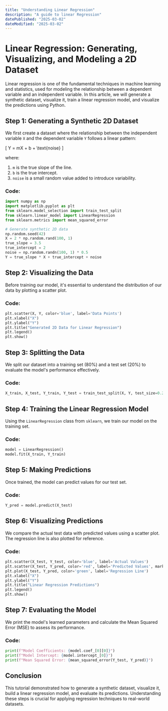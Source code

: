 ```yaml
---
title: "Understanding Linear Regression"
description: "A guide to linear Regression"
datePublished: "2025-03-02"
dateModified: "2025-03-02"
---
```

# Linear Regression: Generating, Visualizing, and Modeling a 2D Dataset

Linear regression is one of the fundamental techniques in machine learning and statistics, used for modeling the relationship between a dependent variable and an independent variable. In this article, we will generate a synthetic dataset, visualize it, train a linear regression model, and visualize the predictions using Python.


## Step 1: Generating a Synthetic 2D Dataset

We first create a dataset where the relationship between the independent variable `X` and the dependent variable `Y` follows a linear pattern:

\[ Y = mX + b + \text{noise} \]

where:
1. `m` is the true slope of the line.
2. `b` is the true intercept.
3. `noise` is a small random value added to introduce variability.

### Code:
```python
import numpy as np
import matplotlib.pyplot as plt
from sklearn.model_selection import train_test_split
from sklearn.linear_model import LinearRegression
from sklearn.metrics import mean_squared_error

# Generate synthetic 2D data
np.random.seed(42)
X = 2 * np.random.rand(100, 1)
true_slope = 3.5
true_intercept = 2
noise = np.random.randn(100, 1) * 0.5
Y = true_slope * X + true_intercept + noise
```

## Step 2: Visualizing the Data

Before training our model, it's essential to understand the distribution of our data by plotting a scatter plot.

### Code:
```python
plt.scatter(X, Y, color='blue', label='Data Points')
plt.xlabel("X")
plt.ylabel("Y")
plt.title("Generated 2D Data for Linear Regression")
plt.legend()
plt.show()
```

## Step 3: Splitting the Data

We split our dataset into a training set (80%) and a test set (20%) to evaluate the model's performance effectively.

### Code:
```python
X_train, X_test, Y_train, Y_test = train_test_split(X, Y, test_size=0.2, random_state=42)
```

## Step 4: Training the Linear Regression Model

Using the `LinearRegression` class from `sklearn`, we train our model on the training set.

### Code:
```python
model = LinearRegression()
model.fit(X_train, Y_train)
```

## Step 5: Making Predictions

Once trained, the model can predict values for our test set.

### Code:
```python
Y_pred = model.predict(X_test)
```

## Step 6: Visualizing Predictions

We compare the actual test data with predicted values using a scatter plot. The regression line is also plotted for reference.

### Code:
```python
plt.scatter(X_test, Y_test, color='blue', label='Actual Values')
plt.scatter(X_test, Y_pred, color='red', label='Predicted Values', marker='x')
plt.plot(X_test, Y_pred, color='green', label='Regression Line')
plt.xlabel("X")
plt.ylabel("Y")
plt.title("Linear Regression Predictions")
plt.legend()
plt.show()
```

## Step 7: Evaluating the Model

We print the model's learned parameters and calculate the Mean Squared Error (MSE) to assess its performance.

### Code:
```python
print(f"Model Coefficients: {model.coef_[0][0]}")
print(f"Model Intercept: {model.intercept_[0]}")
print(f"Mean Squared Error: {mean_squared_error(Y_test, Y_pred)}")
```

## Conclusion

This tutorial demonstrated how to generate a synthetic dataset, visualize it, build a linear regression model, and evaluate its predictions. Understanding these steps is crucial for applying regression techniques to real-world datasets.

